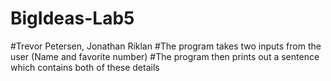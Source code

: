 # BigIdeas-Lab5
#Trevor Petersen, Jonathan Riklan
#The program takes two inputs from the user (Name and favorite number)
#The program then prints out a sentence which contains both of these details 
